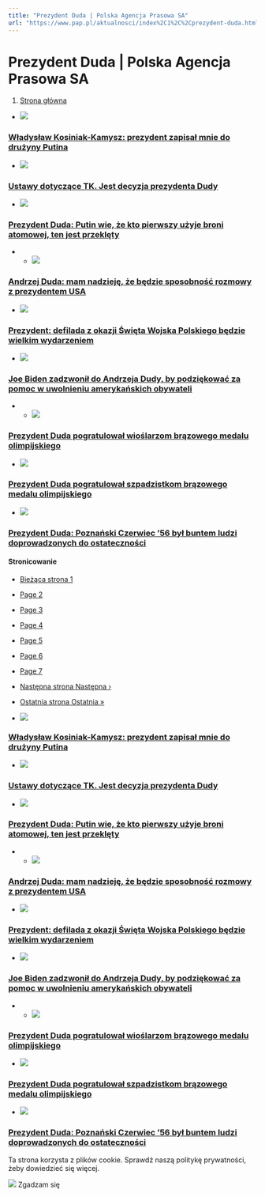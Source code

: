 ```yaml
---
title: "Prezydent Duda | Polska Agencja Prasowa SA"
url: "https://www.pap.pl/aktualnosci/index%2C1%2C%2Cprezydent-duda.html"
---
```


# Prezydent Duda | Polska Agencja Prasowa SA





















1. [Strona główna](/)




































* [![](/sites/default/files/styles/main_image/public/202410/pap_20241008_05O.jpg?h=2cdaddac&itok=dDNCf4k1)](/aktualnosci/wladyslaw-kosiniak-kamysz-prezydent-zapisal-mnie-do-druzyny-putina)


### [Władysław Kosiniak\-Kamysz: prezydent zapisał mnie do drużyny Putina](/aktualnosci/wladyslaw-kosiniak-kamysz-prezydent-zapisal-mnie-do-druzyny-putina)
* [![](/sites/default/files/styles/main_image/public/202410/pap_20240919_0EH%20%281%29.jpg?h=26b851bb&itok=HgRl5Gjl)](/aktualnosci/ustawy-dotyczace-tk-jest-decyzja-prezydenta-dudy)


### [Ustawy dotyczące TK. Jest decyzja prezydenta Dudy](/aktualnosci/ustawy-dotyczace-tk-jest-decyzja-prezydenta-dudy)
* [![](/sites/default/files/styles/main_image/public/202409/49646087_49589606.jpg?h=06b92771&itok=XGbr8_cH)](/aktualnosci/prezydent-duda-putin-wie-ze-kto-pierwszy-uzyje-broni-atomowej-ten-jest-przeklety)


### [Prezydent Duda: Putin wie, że kto pierwszy użyje broni atomowej, ten jest przeklęty](/aktualnosci/prezydent-duda-putin-wie-ze-kto-pierwszy-uzyje-broni-atomowej-ten-jest-przeklety)
* * [![](/sites/default/files/styles/main_image/public/202409/pap_20240921_1ET.jpg?itok=6fkYdojY)](/aktualnosci/andrzej-duda-mam-nadzieje-ze-bedzie-sposobnosc-rozmowy-z-prezydentem-usa)


### [Andrzej Duda: mam nadzieję, że będzie sposobność rozmowy z prezydentem USA](/aktualnosci/andrzej-duda-mam-nadzieje-ze-bedzie-sposobnosc-rozmowy-z-prezydentem-usa)
* [![](/sites/default/files/styles/main_image/public/202408/49254990_49254969.jpg?itok=tHD4LCN6)](/aktualnosci/prezydent-defilada-z-okazji-swieta-wojska-polskiego-bedzie-wielkim-wydarzeniem)


### [Prezydent: defilada z okazji Święta Wojska Polskiego będzie wielkim wydarzeniem](/aktualnosci/prezydent-defilada-z-okazji-swieta-wojska-polskiego-bedzie-wielkim-wydarzeniem)
* [![](/sites/default/files/styles/main_image/public/202408/49190806_49190772.jpg?itok=YCiM505U)](/aktualnosci/joe-biden-zadzwonil-do-andrzeja-dudy-podziekowac-za-pomoc-w-uwolnieniu-amerykanskich)


### [Joe Biden zadzwonił do Andrzeja Dudy, by podziękować za pomoc w uwolnieniu amerykańskich obywateli](/aktualnosci/joe-biden-zadzwonil-do-andrzeja-dudy-podziekowac-za-pomoc-w-uwolnieniu-amerykanskich)
* * [![](/sites/default/files/styles/main_image/public/202407/pap_20240731_0ZF.jpg?h=775c7528&itok=LlWqw1IJ)](/aktualnosci/prezydent-duda-pogratulowal-wioslarzom-brazowego-medalu-olimpijskiego)


### [Prezydent Duda pogratulował wioślarzom brązowego medalu olimpijskiego](/aktualnosci/prezydent-duda-pogratulowal-wioslarzom-brazowego-medalu-olimpijskiego)
* [![](/sites/default/files/styles/main_image/public/202407/pap_20240730_17T_0.jpg?itok=EplYIFHF)](/aktualnosci/prezydent-duda-pogratulowal-szpadzistkom-brazowego-medalu-olimpijskiego)


### [Prezydent Duda pogratulował szpadzistkom brązowego medalu olimpijskiego](/aktualnosci/prezydent-duda-pogratulowal-szpadzistkom-brazowego-medalu-olimpijskiego)
* [![](/sites/default/files/styles/main_image/public/202406/pap_20240604_0CZ.jpg?h=4a6c67e7&itok=52ZLsWuf)](/aktualnosci/prezydent-duda-poznanski-czerwiec-56-byl-buntem-ludzi-doprowadzonych-do-ostatecznosci)


### [Prezydent Duda: Poznański Czerwiec ’56 był buntem ludzi doprowadzonych do ostateczności](/aktualnosci/prezydent-duda-poznanski-czerwiec-56-byl-buntem-ludzi-doprowadzonych-do-ostatecznosci)





#### Stronicowanie


* [Bieżąca strona
 1](?page=0 "Bieżąca strona")
* [Page
 2](?page=1 "Go to page 2")
* [Page
 3](?page=2 "Go to page 3")
* [Page
 4](?page=3 "Go to page 4")
* [Page
 5](?page=4 "Go to page 5")
* [Page
 6](?page=5 "Go to page 6")
* [Page
 7](?page=6 "Go to page 7")
* [Następna strona
Następna ›](?page=1 "Przejdź do następnej strony")
* [Ostatnia strona
Ostatnia »](?page=6 "Przejdź do ostatniej strony")









* [![](/sites/default/files/styles/main_image/public/202410/pap_20241008_05O.jpg?h=2cdaddac&itok=dDNCf4k1)](/aktualnosci/wladyslaw-kosiniak-kamysz-prezydent-zapisal-mnie-do-druzyny-putina)


### [Władysław Kosiniak\-Kamysz: prezydent zapisał mnie do drużyny Putina](/aktualnosci/wladyslaw-kosiniak-kamysz-prezydent-zapisal-mnie-do-druzyny-putina)
* [![](/sites/default/files/styles/main_image/public/202410/pap_20240919_0EH%20%281%29.jpg?h=26b851bb&itok=HgRl5Gjl)](/aktualnosci/ustawy-dotyczace-tk-jest-decyzja-prezydenta-dudy)


### [Ustawy dotyczące TK. Jest decyzja prezydenta Dudy](/aktualnosci/ustawy-dotyczace-tk-jest-decyzja-prezydenta-dudy)
* [![](/sites/default/files/styles/main_image/public/202409/49646087_49589606.jpg?h=06b92771&itok=XGbr8_cH)](/aktualnosci/prezydent-duda-putin-wie-ze-kto-pierwszy-uzyje-broni-atomowej-ten-jest-przeklety)


### [Prezydent Duda: Putin wie, że kto pierwszy użyje broni atomowej, ten jest przeklęty](/aktualnosci/prezydent-duda-putin-wie-ze-kto-pierwszy-uzyje-broni-atomowej-ten-jest-przeklety)
* * [![](/sites/default/files/styles/main_image/public/202409/pap_20240921_1ET.jpg?itok=6fkYdojY)](/aktualnosci/andrzej-duda-mam-nadzieje-ze-bedzie-sposobnosc-rozmowy-z-prezydentem-usa)


### [Andrzej Duda: mam nadzieję, że będzie sposobność rozmowy z prezydentem USA](/aktualnosci/andrzej-duda-mam-nadzieje-ze-bedzie-sposobnosc-rozmowy-z-prezydentem-usa)
* [![](/sites/default/files/styles/main_image/public/202408/49254990_49254969.jpg?itok=tHD4LCN6)](/aktualnosci/prezydent-defilada-z-okazji-swieta-wojska-polskiego-bedzie-wielkim-wydarzeniem)


### [Prezydent: defilada z okazji Święta Wojska Polskiego będzie wielkim wydarzeniem](/aktualnosci/prezydent-defilada-z-okazji-swieta-wojska-polskiego-bedzie-wielkim-wydarzeniem)
* [![](/sites/default/files/styles/main_image/public/202408/49190806_49190772.jpg?itok=YCiM505U)](/aktualnosci/joe-biden-zadzwonil-do-andrzeja-dudy-podziekowac-za-pomoc-w-uwolnieniu-amerykanskich)


### [Joe Biden zadzwonił do Andrzeja Dudy, by podziękować za pomoc w uwolnieniu amerykańskich obywateli](/aktualnosci/joe-biden-zadzwonil-do-andrzeja-dudy-podziekowac-za-pomoc-w-uwolnieniu-amerykanskich)
* * [![](/sites/default/files/styles/main_image/public/202407/pap_20240731_0ZF.jpg?h=775c7528&itok=LlWqw1IJ)](/aktualnosci/prezydent-duda-pogratulowal-wioslarzom-brazowego-medalu-olimpijskiego)


### [Prezydent Duda pogratulował wioślarzom brązowego medalu olimpijskiego](/aktualnosci/prezydent-duda-pogratulowal-wioslarzom-brazowego-medalu-olimpijskiego)
* [![](/sites/default/files/styles/main_image/public/202407/pap_20240730_17T_0.jpg?itok=EplYIFHF)](/aktualnosci/prezydent-duda-pogratulowal-szpadzistkom-brazowego-medalu-olimpijskiego)


### [Prezydent Duda pogratulował szpadzistkom brązowego medalu olimpijskiego](/aktualnosci/prezydent-duda-pogratulowal-szpadzistkom-brazowego-medalu-olimpijskiego)
* [![](/sites/default/files/styles/main_image/public/202406/pap_20240604_0CZ.jpg?h=4a6c67e7&itok=52ZLsWuf)](/aktualnosci/prezydent-duda-poznanski-czerwiec-56-byl-buntem-ludzi-doprowadzonych-do-ostatecznosci)


### [Prezydent Duda: Poznański Czerwiec ’56 był buntem ludzi doprowadzonych do ostateczności](/aktualnosci/prezydent-duda-poznanski-czerwiec-56-byl-buntem-ludzi-doprowadzonych-do-ostatecznosci)




 Ta strona korzysta z plików cookie. Sprawdź naszą politykę prywatności, żeby dowiedzieć się więcej.
 

![](/themes/pap/assets/images/ok.png) Zgadzam się
 






